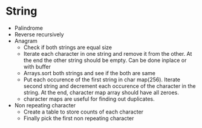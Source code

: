 # String
* Palindrome
* Reverse recursively 
* Anagram 
    * Check if both strings are equal size
    * Iterate each character in one string and remove it from the other. At the end the other string should be empty. Can be done inplace or with buffer
    * Arrays.sort both strings and see if the both are same
    * Put each occurence of the first string in char map(256). Iterate second string and decrement each occurence of the character in the string. At the end, character map array should have all zeroes.
    * character maps are useful for finding out duplicates.
* Non repeating character
    * Create a table to store counts of each character
    * Finally pick the first non repeating character
